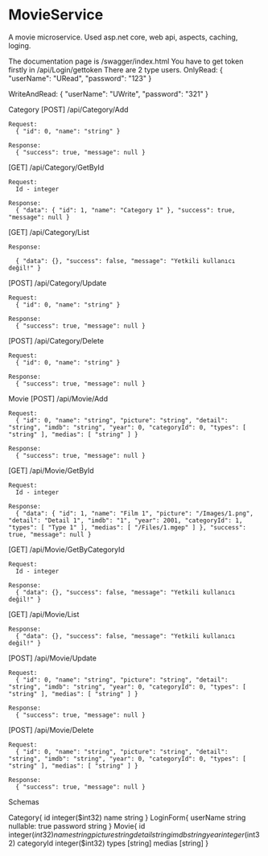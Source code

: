 # MovieService

A movie microservice. Used asp.net core, web api, aspects, caching, loging.

The documentation page is /swagger/index.html
You have to get token firstly in /api/Login/gettoken
There are 2 type users.
OnlyRead:
{
  "userName": "URead",
  "password": "123"
}

WriteAndRead:
{
  "userName": "UWrite",
  "password": "321"
}

Category
  [POST] /api/Category/Add
  
    Request:
      { "id": 0, "name": "string" }
      
    Response:
      { "success": true, "message": null }
      
    
  [GET]  /api/Category/GetById
  
    Request:
      Id - integer
      
    Response:
      { "data": { "id": 1, "name": "Category 1" }, "success": true, "message": null }
    
    
  [GET]  /api/Category/List
  
    Response:
    
      { "data": {}, "success": false, "message": "Yetkili kullanıcı değil!" }
  
  [POST] /api/Category/Update
  
    Request:
      { "id": 0, "name": "string" }
      
    Response:
      { "success": true, "message": null }
      
    
  [POST] /api/Category/Delete
  
    Request:
      { "id": 0, "name": "string" }
      
    Response:
      { "success": true, "message": null }
      


Movie
  [POST] /api/Movie/Add
  
    Request:
      { "id": 0, "name": "string", "picture": "string", "detail": "string", "imdb": "string", "year": 0, "categoryId": 0, "types": [ "string" ], "medias": [ "string" ] }
      
    Response:
      { "success": true, "message": null }
      
      
  [GET]  /api/Movie/GetById
  
    Request:
      Id - integer
      
    Response:
      { "data": { "id": 1, "name": "Film 1", "picture": "/Images/1.png", "detail": "Detail 1", "imdb": "1", "year": 2001, "categoryId": 1, "types": [ "Type 1" ], "medias": [ "/Files/1.mgep" ] }, "success": true, "message": null }
      
    
  [GET]  /api/Movie/GetByCategoryId
  
    Request:
      Id - integer
      
    Response:
      { "data": {}, "success": false, "message": "Yetkili kullanıcı değil!" }
      
    
  [GET]  /api/Movie/List
  
    Response:
      { "data": {}, "success": false, "message": "Yetkili kullanıcı değil!" }
      
  
  [POST] /api/Movie/Update
  
    Request:
      { "id": 0, "name": "string", "picture": "string", "detail": "string", "imdb": "string", "year": 0, "categoryId": 0, "types": [ "string" ], "medias": [ "string" ] }
      
    Response:
      { "success": true, "message": null }
      
    
  [POST] /api/Movie/Delete
  
    Request:
      { "id": 0, "name": "string", "picture": "string", "detail": "string", "imdb": "string", "year": 0, "categoryId": 0, "types": [ "string" ], "medias": [ "string" ] }
      
    Response:
      { "success": true, "message": null }
      
    
    
    
Schemas

  Category{
    id	integer($int32)
    name	string
  }
  LoginForm{
    userName	string
    nullable: true
    password	string
  }
  Movie{
    id	integer($int32)
    name	string
    picture	string
    detail	string
    imdb	string
    year	integer($int32)
    categoryId	integer($int32)
    types	[string]
    medias	[string]
  }

